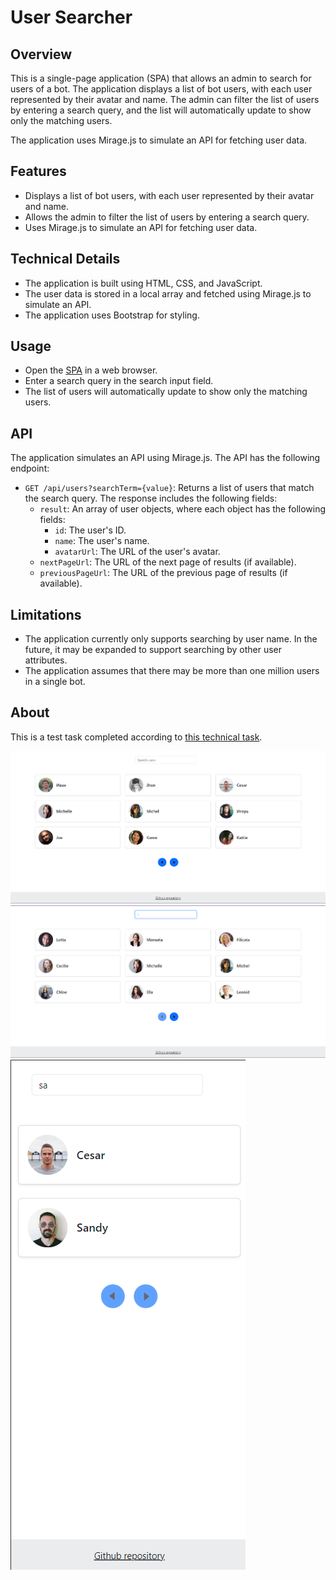 # User Searcher

Overview
--------

This is a single-page application (SPA) that allows an admin to search for users of a bot. The application displays a list of bot users, with each user represented by their avatar and name. The admin can filter the list of users by entering a search query, and the list will automatically update to show only the matching users.

The application uses Mirage.js to simulate an API for fetching user data.

Features
--------

* Displays a list of bot users, with each user represented by their avatar and name.
* Allows the admin to filter the list of users by entering a search query.
* Uses Mirage.js to simulate an API for fetching user data.

Technical Details
-----------------

* The application is built using HTML, CSS, and JavaScript.
* The user data is stored in a local array and fetched using Mirage.js to simulate an API.
* The application uses Bootstrap for styling.

Usage
-----

* Open the <a href='https://mkh1n.github.io/user-searcher'>SPA</a> in a web browser.
* Enter a search query in the search input field.
* The list of users will automatically update to show only the matching users.

API
---

The application simulates an API using Mirage.js. The API has the following endpoint:

* `GET /api/users?searchTerm={value}`: Returns a list of users that match the search query. The response includes the following fields:
	+ `result`: An array of user objects, where each object has the following fields:
		- `id`: The user's ID.
		- `name`: The user's name.
		- `avatarUrl`: The URL of the user's avatar.
	+ `nextPageUrl`: The URL of the next page of results (if available).
	+ `previousPageUrl`: The URL of the previous page of results (if available).

Limitations
-----------

* The application currently only supports searching by user name. In the future, it may be expanded to support searching by other user attributes.
* The application assumes that there may be more than one million users in a single bot.

## About

This is a test task completed according to [this technical task](https://paper.dropbox.com/doc/Frontend-Engineer-GFOYvLYpCLWUJe59Ydfmw).

![alt text](image.png)
![alt text](image-1.png)
![alt text](image-2.png)
